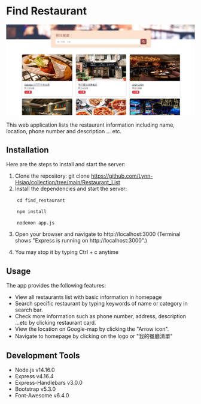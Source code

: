 # Find Restaurant

![image](https://github.com/Lynn-Hsiao/collection/blob/main/Restaurant_List/cover_page.png)

This web application lists the restaurant information including name, location, phone number and description ... etc.

## Installation

Here are the steps to install and start the server:

1. Clone the repository: git clone https://github.com/Lynn-Hsiao/collection/tree/main/Restaurant_List
2. Install the dependencies and start the server:

```
    cd find_restaurant
```

```
    npm install
```

```
    nodemon app.js
```

3. Open your browser and navigate to http://localhost:3000
   (Terminal shows "Express is running on http://localhost:3000".)

4. You may stop it by typing Ctrl + c anytime

## Usage

The app provides the following features:

- View all restaurants list with basic information in homepage
- Search specific restaurant by typing keywords of name or category in search bar.
- Check more information such as phone number, address, description ...etc by clicking restaurant card.
- View the location on Google-map by clicking the "Arrow icon".
- Navigate to homepage by clicking on the logo or "我的餐廳清單"

## Development Tools

- Node.js v14.16.0
- Express v4.16.4
- Express-Handlebars v3.0.0
- Bootstrap v5.3.0
- Font-Awesome v6.4.0
